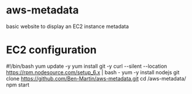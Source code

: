# aws-metadata
basic website to display an EC2 instance metadata

# EC2 configuration
#!/bin/bash
yum update -y
yum install git -y
curl --silent --location https://rpm.nodesource.com/setup_6.x | bash -
yum -y install nodejs
git clone https://github.com/Ben-Martin/aws-metadata.git
cd /aws-metadata/
npm start

